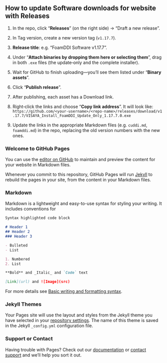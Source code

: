 ## How to update Software downloads for website with Releases


1. In the repo, click “**Releases**” (on the right side) → “Draft a new release”.

2. In Tag version, create a new version tag (`v1.17.7`).

3. **Release title**: e.g. “FoamDDI Software v1.17.7”.

4. Under “**Attach binaries by dropping them here or selecting them**”, drag in both `.exe` files (the update‐only and the complete installer).

5. Wait for GitHub to finish uploading—you’ll see them listed under “**Binary assets**”.

6. Click “**Publish release**”.

7. After publishing, each asset has a Download link.

8. Right‑click the links and choose “**Copy link address**”. It will look like:
   `https://github.com/<your‑username>/<repo‑name>/releases/download/v1.17.7/VISAYA_Install_FoamDDI_Update_Only_1.17.7.0.exe`

9. Update the links in the appropriate Markdown files (e.g. `cuddi.md`, `foamddi.md`) in the repo, replacing the old version numbers with the new ones.





### Welcome to GitHub Pages
You can use the [editor on GitHub](https://github.com/VisayaEngineering/VisayaEngineering.github.io/edit/main/README.md) to maintain and preview the content for your website in Markdown files.

Whenever you commit to this repository, GitHub Pages will run [Jekyll](https://jekyllrb.com/) to rebuild the pages in your site, from the content in your Markdown files.

### Markdown

Markdown is a lightweight and easy-to-use syntax for styling your writing. It includes conventions for

```markdown
Syntax highlighted code block

# Header 1
## Header 2
### Header 3

- Bulleted
- List

1. Numbered
2. List

**Bold** and _Italic_ and `Code` text

[Link](url) and ![Image](src)
```

For more details see [Basic writing and formatting syntax](https://docs.github.com/en/github/writing-on-github/getting-started-with-writing-and-formatting-on-github/basic-writing-and-formatting-syntax).

### Jekyll Themes

Your Pages site will use the layout and styles from the Jekyll theme you have selected in your [repository settings](https://github.com/VisayaEngineering/VisayaEngineering.github.io/settings/pages). The name of this theme is saved in the Jekyll `_config.yml` configuration file.

### Support or Contact

Having trouble with Pages? Check out our [documentation](https://docs.github.com/categories/github-pages-basics/) or [contact support](https://support.github.com/contact) and we’ll help you sort it out.
